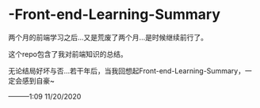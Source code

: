 # -Front-end-Learning-Summary

两个月的前端学习之后...又是荒废了两个月...是时候继续前行了。

这个repo包含了我对前端知识的总结。

无论结局好坏与否...若干年后，当我回想起Front-end-Learning-Summary，一定会感到自豪~

———1:09  11/20/2020